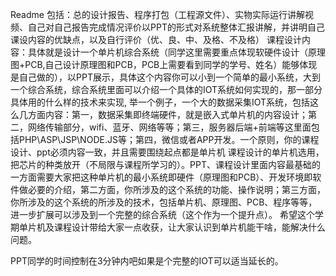Readme
包括：总的设计报告、程序打包（工程源文件）、实物实际运行讲解视频、自己对自己报告完成情况评价以PPT的形式对系统整体汇报讲解，并讲明自己课设内容的优缺点，以及自行评价（优、良、中、及格、不及格）
    课程设计内容：具体就是设计一个单片机综合系统（同学这里需要重点体现软硬件设计（原理图+PCB,自己设计原理图和PCB，PCB上需要看到同学的学号、姓名）能够体现是自己做的），以PPT展示，具体这个内容你可以小到一个简单的最小系统，大到一个综合系统，综合系统里面可以介绍一个具体的IOT系统如何实现的，那一部分具体用的什么样的技术来实现,
举一个例子，一个大的数据采集IOT系统，包括这么几方面内容：第一，数据采集即终端硬件，就是嵌入式单片机的内容设计；第二，网络传输部分，wifi、蓝牙、网络等等；第三，服务器后端+前端等这里面包括PHP\ASP\JSP\NODE.JS等；第四，微信或者APP开发。一个原则，你的课程设计、ppt必须内容一致，并且需要围绕起点都是单片机
    课程设计的单片机选用，把芯片的种类放开（不局限与课程所学习的）。PPT、课程设计里面内容最基础的一方面需要大家把这种单片机的最小系统即硬件（原理图和PCB）、开发环境即软件做必要的介绍，第二方面，你所涉及的这个系统的功能、操作说明；第三方面，你所涉及的这个系统的所涉及的技术，包括单片机、原理图、PCB、程序等等，进一步扩展可以涉及到一个完整的综合系统（这个作为一个提升点）。
希望这个学期单片机及课程设计带给大家一点收获，让大家认识到单片机能干啥，能解决什么问题。

PPT同学的时间控制在3分钟内吧如果是个完整的IOT可以适当延长的。

